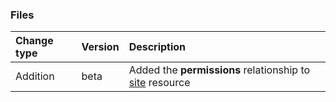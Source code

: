 ### Files

| **Change type** | **Version** | **Description** |
|:---|:---|:---|
|Addition|beta|Added the **permissions** relationship to [site](https://docs.microsoft.com/en-us/graph/api/resources/site?view=graph-rest-beta) resource|
